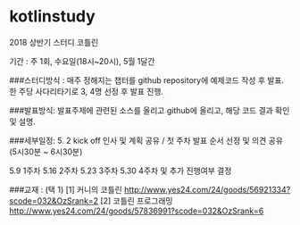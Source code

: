 # kotlinstudy
2018 상반기 스터디 코틀린

기간 : 
주 1회, 수요일(18시~20시), 5월 1달간

###스터디방식 :
매주 정해지는 챕터를 github repository에  예제코드 작성 후 발표.
한 주당 사다리타기로 3, 4명 선정 후 발표 진행.

###발표방식:
발표주제에 관련된 소스를 올리고 github에 올리고, 
해당 코드 결과 확인 및 설명.

###세부일정:
5. 2 kick off 인사 및 계획 공유 / 첫 주차 발표 순서 선정 및 의견 공유
(5시30분 ~ 6시30분)

5.9 1주차 
5.16 2주차
5.23 3주차
5.30 4주차 및 추가 진행여부 결정

###교재 : (택 1)
[1] 커니의 코틀린
http://www.yes24.com/24/goods/56921334?scode=032&OzSrank=2
[2] 코틀린 프로그래밍
http://www.yes24.com/24/goods/57836991?scode=032&OzSrank=6



